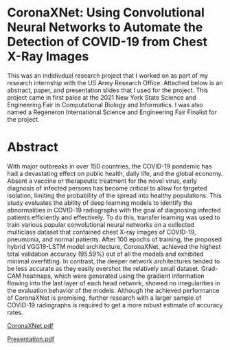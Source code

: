 # CoronaXNet: Using Convolutional Neural Networks to Automate the Detection of COVID-19 from Chest X-Ray Images
This was an indidivdual research project that I worked on as part of my research internship with the US Army Research Office. 
Attached below is an abstract, paper, and presentation slides that I used for the project. This project came in first palce at the 2021 New York State Science and Engineering Fair in Computational Biology and Informatics. I was also named a Regeneron International Science and Engineering Fair Finalist for the project.

# Abstract
With major outbreaks in over 150 countries, the COVID-19 pandemic has had a
devastating effect on public health, daily life, and the global economy. Absent a
vaccine or therapeutic treatment for the novel virus, early diagnosis of infected
persons has become critical to allow for targeted isolation, limiting the probability
of the spread into healthy populations. This study evaluates the ability of deep
learning models to identify the abnormalities in COVID-19 radiographs with the
goal of diagnosing infected patients efficiently and effectively. To do this, transfer
learning was used to train various popular convolutional neural networks on a
collected multiclass dataset that contained chest X-ray images of COVID-19,
pneumonia, and normal patients. After 100 epochs of training, the proposed
hybrid VGG19-LSTM model architecture, CoronaXNet, achieved the highest total
validation accuracy (95.59%) out of all the models and exhibited minimal
overfitting. In contrast, the deeper network architectures tended to be less
accurate as they easily overshot the relatively small dataset. Grad-CAM
heatmaps, which were generated using the gradient information flowing into the
last layer of each head network, showed no irregularities in the evaluation
behavior of the models. Although the achieved performance of CoronaXNet is
promising, further research with a larger sample of COVID-19 radiographs is
required to get a more robust estimate of accuracy rates.

[CoronaXNet.pdf](https://github.com/mcchu3888/CoronaXNet/files/9977150/Michael_Chu___Research_12.pdf)

[Presentation.pdf](https://github.com/mcchu3888/CoronaXNet/files/9977173/Michael.Chu.-.Research.Presentation.12.1.pdf)
